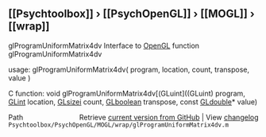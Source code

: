 ## [[Psychtoolbox]] &#8250; [[PsychOpenGL]] &#8250; [[MOGL]] &#8250; [[wrap]]

glProgramUniformMatrix4dv  Interface to [OpenGL](OpenGL) function glProgramUniformMatrix4dv  
  
usage:  glProgramUniformMatrix4dv( program, location, count, transpose, value )  
  
C function:  void glProgramUniformMatrix4dv[(GLuint]((GLuint) program, [GLint](GLint) location, [GLsizei](GLsizei) count, [GLboolean](GLboolean) transpose, const [GLdouble](GLdouble)\* value)  




<div class="code_header" style="text-align:right;">
  <span style="float:left;">Path&nbsp;&nbsp;</span> <span class="counter">Retrieve <a href=
  "https://raw.github.com/Psychtoolbox-3/Psychtoolbox-3/beta/Psychtoolbox/PsychOpenGL/MOGL/wrap/glProgramUniformMatrix4dv.m">current version from GitHub</a> | View <a href=
  "https://github.com/Psychtoolbox-3/Psychtoolbox-3/commits/beta/Psychtoolbox/PsychOpenGL/MOGL/wrap/glProgramUniformMatrix4dv.m">changelog</a></span>
</div>
<div class="code">
  <code>Psychtoolbox/PsychOpenGL/MOGL/wrap/glProgramUniformMatrix4dv.m</code>
</div>

